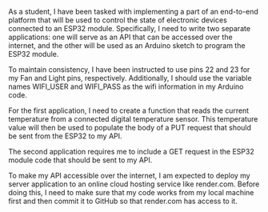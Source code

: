 As a student, I have been tasked with implementing a part of an end-to-end platform that will be used to control the state of electronic devices connected to an ESP32 module. Specifically, I need to write two separate applications: one will serve as an API that can be accessed over the internet, and the other will be used as an Arduino sketch to program the ESP32 module.

To maintain consistency, I have been instructed to use pins 22 and 23 for my Fan and Light pins, respectively. Additionally, I should use the variable names WIFI_USER and WIFI_PASS as the wifi information in my Arduino code.

For the first application, I need to create a function that reads the current temperature from a connected digital temperature sensor. This temperature value will then be used to populate the body of a PUT request that should be sent from the ESP32 to my API.

The second application requires me to include a GET request in the ESP32 module code that should be sent to my API.

To make my API accessible over the internet, I am expected to deploy my server application to an online cloud hosting service like render.com. Before doing this, I need to make sure that my code works from my local machine first and then commit it to GitHub so that render.com has access to it.